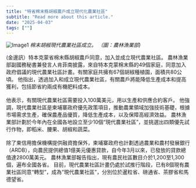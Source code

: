 ```yaml
---
title: "特省棉末縣胡椒農戶成立現代化農業社區"
subtitle: "Read more about this article."
date: "2025-04-03"
tags: [""]
---
```


![Image1](/thumbnails/pepper-farmers-community.jpg "new-year-reunion")
*棉末胡椒現代農業社區成立。 （圖：農林漁業部)*

(金邊訊）特本克蒙省棉末縣胡椒農戶同意，加入並成立現代農業社區。
農林漁業部副國務秘書兼發言人肯菲南披露，來自特本克蒙棉末縣的49個家庭，同意加入政府倡議的現代農業社區計畫。有關家庭共擁有67個胡椒種植園，面積共80公頃。
他指出，透過加入和成立現代農業社區，有關農戶將能降低生產成本和提高獲利，包括節省約兩成有機肥料成本。
<br/>
<br/>
他表示，有關現代農業社區需要投入100萬美元，用以生產和供應合約客戶。
他強調，現代農業社區是柬埔寨政府優先政策項目，推動農業領域加強技術基礎，根據市場需求生產，確保農產品優質，降低生產成本，以及保障高經濟效益。
農林漁業部計劃於今年內在全國各地設立至少10個“現代農業社區”，並挑選出四類優先試行作物，即稻米、腰果、胡椒和蔬菜。
<br/>
<br/>
除了柬信用擔保機構提供融資擔保外，柬埔寨政府也計劃透過農業和農村發展銀行（ARDB），向農民提供總值1億美元優惠貸款，自今年3月以來，已發放的貸款總值達2800萬美元。
農林漁業部報告指出，現有農民社區數目介於1,200至1,300個，遍布全國各省。
目前，現代農業社區計畫仍處於試推行階段，已有8個現有農業社區同意“轉型”，成為“現代農業社區”，分別位於暹粒省、磅通省、茶膠省和馬德望省。